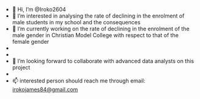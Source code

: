 - 👋 Hi, I’m @Iroko2604
- 👀 I’m interested in analysing the rate of declining in the enrolment of male students in my school and the consequences 
- 🌱 I’m currently working on the rate of declining in the enrolment of the male gender in Christian Model College with respect to that of the female gender
- 
- 
- 💞️ I’m looking forward to collaborate with advanced data analysts on this project
- 
- 📫 interested person should reach me through email: irokojames84@gmail.com 
  
  

<!---
Iroko2604/Iroko2604 is a ✨ special ✨ repository because its `README.md` (this file) appears on your GitHub profile.
You can click the Preview link to take a look at your changes.
--->
